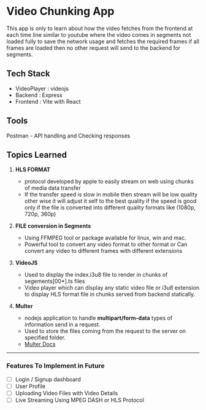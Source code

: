 # Video Chunking App

This app is only to learn about how the video fetches from the frontend at each time line similar to youtube
where the video comes in segments not loaded fully to save the network usage and fetches the required frames
if all frames are loaded then no other request will send to the backend for segments.

## Tech Stack

- VideoPlayer : videojs
- Backend : Express
- Frontend : Vite with React

## Tools

Postman - API handling and Checking responses

## Topics Learned

1. **HLS FORMAT**

   - protocol developed by apple to easily stream on web using chunks of media data transfer
   - If the transfer speed is slow in mobile then stream will be low quality other wise it will adjust it self to the best quality if the speed is good only if the file is converted into different quality formats like (1080p, 720p, 360p)

2. **FILE conversion in Segments**

   - Using FFMPEG tool or package available for linux, win and mac.
   - Powerful tool to convert any video format to other format or Can convert any video to different frames with different extensions

3. **VideoJS**

   - Used to display the index.i3u8 file to render in chunks of segements[00*].ts files
   - Video player which can display any static video file or i3u8 extension to display HLS format file in chunks served from backend statically.

4. **Multer**

   - nodejs application to handle **multipart/form-data** types of information send in a request.
   - Used to store the files coming from the request to the server on specified folder.
   - [Multer Docs](https://www.geeksforgeeks.org/multer-npm/)

---

### Features To Implement in Future

- [ ] Login / Signup dashboard
- [ ] User Profile
- [ ] Uploading Video Files with Video Details
- [ ] Live Streaming Using MPEG DASH or HLS Protocol
